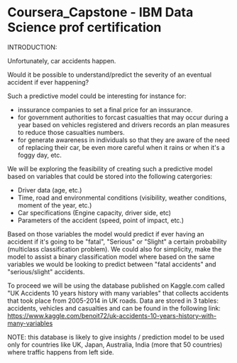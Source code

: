 # Coursera_Capstone - IBM Data Science prof certification

INTRODUCTION:

Unfortunately, car accidents happen.

Would it be possible to understand/predict the severity of an eventual accident if ever happening? 

Such a predictive model could be interesting for instance for:
  - inssurance companies to set a final price for an inssurance.
  - for government authorities to forcast casualties that may occur during a year based on vehicles registered and drivers records an plan measures to reduce those casualties    numbers.
  - for generate awareness in individuals so that they are aware of the need of replacing their car, be even more careful when it rains or when it's a foggy day, etc.

We will be exploring the feasibility of creating such a predictive model based on variables that could be stored into the following catergories:

  - Driver data (age, etc.)
  - Time, road and environmental conditions (visibility, weather conditions, moment of the year, etc.)
  - Car specifications (Engine capacity, driver side, etc)
  - Parameters of the accident (speed, point of impact, etc.)
  
Based on those variables the model would predict if ever having an accident if it's going to be "fatal", "Serious" or "Slight" a certain probability (multiclass classification problem). We could also for simplicity, make the model to assist a binary classification model where based on the same variables we would be looking to predict between "fatal accidents" and "serious/slight" accidents.

To proceed we will be using the database published on Kaggle.com called "UK Accidents 10 years history with many variables" that collects accidents that took place from 2005-2014 in UK roads. Data are stored in 3 tables: accidents, vehicles and casualties and can be found in the following link:
https://www.kaggle.com/benoit72/uk-accidents-10-years-history-with-many-variables

NOTE: this database is likely to give insights / prediction model to be used only for countries like UK, Japan, Australia, India (more that 50 countries) where traffic happens from left side.


